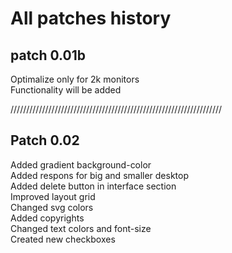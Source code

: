 
# All patches history

## patch 0.01b
Optimalize only for 2k monitors<br>
Functionality will be added<br>

///////////////////////////////////////////////////////////////////
## Patch 0.02
Added gradient background-color<br>
Added respons for big and smaller desktop<br>
Added delete button in interface section<br>
Improved layout grid<br>
Changed svg colors<br>
Added copyrights<br>
Changed text colors and font-size<br>
Created new checkboxes<br>